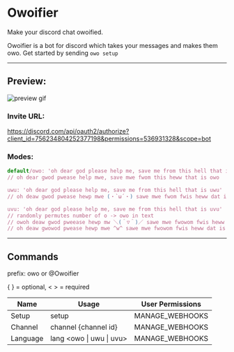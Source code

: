 # Owoifier

Make your discord chat owoified.

Owoifier is a bot for discord which takes your messages and makes them owo. Get started by sending `owo setup`

---

## Preview:

![preview gif](https://img.rauf.wtf/8TqGOFpfFb.gif)

### Invite URL:

https://discord.com/api/oauth2/authorize?client_id=756234804252377198&permissions=536931328&scope=bot

### Modes:

```js
default/owo: 'oh dear god please help me, save me from this hell that is owo'
// oh dear gwod pwease help mwe, save mwe fwom this heww that is owo

uwu: 'oh dear god please help me, save me from this hell that is uwu'
// oh deaw gwod pwease hewp mwe (・`ω´・) sawe mwe fwom fwis heww dat is uwu

uvu: 'oh dear god please help me, save me from this hell that is uvu'
// randomly permutes number of o -> owo in text
// owoh deaw gwod pweease hewp mw ＼(＾▽＾)／ sawe mwe fwowom fwis heww dat is uvu
// oh deaw gwowod pwease hewp mwe ^w^ sawe mwe fwowom fwis heww dat is uvu
```

---

## Commands

prefix: owo or @Owoifier

{ } = optional, < > = required

| Name | Usage | User Permissions |
|----------|--------------------------|------------------|
| Setup | setup | MANAGE_WEBHOOKS |
| Channel | channel {channel id} | MANAGE_WEBHOOKS |
| Language | lang <owo \| uwu \| uvu> | MANAGE_WEBHOOKS |
